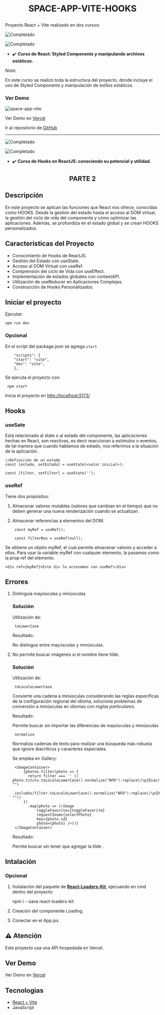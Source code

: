 # <p align="center">SPACE-APP-VITE-HOOKS</p>

Proyecto React + Vite realizado en dos cursos:

<p>
  <img src="https://img.shields.io/badge/PARTE 1-brightgreen?style=for-the-badge" alt="Completado">
</p>

![Completado](https://img.shields.io/badge/status-completado-brightgreen) 

+ ✔️  **Curso de React: Styled Components y manipulando archivos estáticos.**

*Nota:*

En este curso se realizó toda la estructura del proyecto, donde incluye el uso de Styled Components y manipulación de estilos estáticos.

### Ver Demo

![space-app-vite](https://github.com/Mariq12/space-app-vite/assets/101030215/eac4b4bf-cb1d-4a90-bd51-80ba471c1163)

Ver Demo en [Vercel](https://space-app-vite-two.vercel.app/)

Ir al repositorio de [GitHub](https://github.com/Mariq12/space-app-vite)

---

<p>
  <img src="https://img.shields.io/badge/PARTE 2-brightgreen?style=for-the-badge" alt="Completado">
</p>

![Completado](https://img.shields.io/badge/status-completado-brightgreen) 

+ ✔️ **Curso de Hooks en ReactJS: conociendo su potencial y utilidad.**

## <p align="center">PARTE 2</p>
## Descripción

En este proyecto se aplican las funciones que React nos ofrece, conocidas como HOOKS. Desde la gestión del estado hasta el acceso al DOM virtual, la gestión del ciclo de vida del componente y cómo optimizar las aplicaciones. Además, se profundiza en el estado global y se crean HOOKS personalizados.

## Características del Proyecto
+ Conocimiento de Hooks de ReactJS.
+ Gestión del Estado con useState.
+ Acceso al DOM Virtual con useRef.
+ Comprensión del ciclo de Vida con useEffect.
+ Implementación de estados globales con contextAPI.
+ Utilización de useReducer en Aplicaciones Complejas.
+ Construcción de Hooks Personalizados.


## Iniciar el proyecto
Ejecutar:

    npm run dev

### Opcional
En el script del package.json se agrega `start` 

        "scripts": {
        "start": "vite",
        "dev": "vite",
        },

Se ejecuta el proyecto con:

     npm start
Inicia el proyecto en [http://localhost:5173/](http://localhost:5173/) 

## Hooks
### useSate
Está relacionado al state o al estado del componente, las aplicaciones hechas en React, son reactivas, es decir reaccionan a estímulos o eventos, de tal manera que cuando hablamos de estado, nos referimos a la situación de la aplicación.

    //Definición de un estado
    const [estado, setEstado] = useState(<valor inicial>);

    const [filter, setFilter] = useState('');

### useRef
Tiene dos propósitos: 
1. Almacenar valores mutables (valores que cambian en el tiempo) que no deben generar una nueva renderización cuando se actualizan.
2. Almacenar referencias a elementos del DOM.

        const myRef = useRef();

        const filterBox = useRef(null);

Se obtiene un objeto myRef, el cual permite almacenar valores y acceder a ellos. Para usar la variable myRef con cualquier elemento, la pasamos como la prop ref del elemento.

    <div ref={myRef}>Este div lo accesamos con useRef</div>

## Errores
1. Distinguia mayúsculas y minúsculas
    ### Solución
    Utilización de:

        toLowerCase

    Resultado:

    No distingue entre mayúsculas y minúsculas.

2. No permite buscar imágenes si el nombre tiene tilde.
    ### Solución
    Utilización de:

        toLocaleLowerCase

    Convierte una cadena a minúsculas considerando las reglas específicas de la configuración regional del idioma, soluciona problemas de conversión a minúsculas en idiomas con *reglas particulares*.

    Resultado:

    Permite buscar sin importar las diferencias de mayúsculas y minúsculas

        normalize

    Normaliza cadenas de texto para realizar una búsqueda más robusta que ignore diacríticos y caracteres especiales.

    Se emplea en Gallery:

        <ImageContainer>
            {photos.filter(photo => {
              return filter === '' || photo.titulo.toLocaleLowerCase().normalize("NFD").replace(/\p{Diacritic}/gu, "")
                  .includes(filter.toLocaleLowerCase().normalize("NFD").replace(/\p{Diacritic}/gu, ""))
            })
              .map(photo => (<Image
                  toggleFavorite={toggleFavorite}
                  requestZoom={selectPhoto}
                  key={photo.id}
                  photo={photo} />))}
        </ImageContainer>

    Resultado:

    Permte buscar sin tener que agregar la tilde .

## Intalación
### Opcional
1. Instalación del paquete de **[React-Loaders-Kit](https://seimodei.github.io/react-loaders-kit-examples/)**, ejecuando en cmd dentro del proyecto:

    npm i --save react-loaders-kit

2. Creación del componente Loading.
3. Conectar en el App.jsx.

## ⚠️ Atención
Este proyecto usa una API hospedada en Vercel. 

## Ver Demo

Ver Demo en [Vercel]()
## Tecnologias
* [React + Vite](https://vitejs.dev/guide/)
* JavaScript
